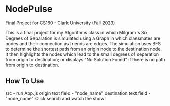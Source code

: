 # NodePulse
Final Project for CS160 - Clark University (Fall 2023)

This is a final project for my Algorithms class in which Milgram's Six Degrees of Separation is simulated using
a Graph in which classmates are nodes and their connection as friends are edges. The simulation uses BFS to
determine the shortest path from an origin node to the destination node. It then highlights the nodes which lead
to the small degrees of separation from origin to destination; or displays "No Solution Found" if there is no path
from origin to destination. 

## How To Use
src - run App.js 
origin text field - "node_name"
destination text field - "node_name"
Click search and watch the show!

